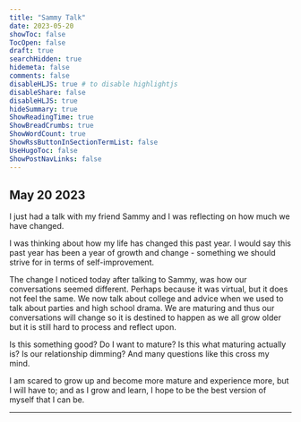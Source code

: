 ```yaml
---
title: "Sammy Talk"
date: 2023-05-20
showToc: false
TocOpen: false
draft: true
searchHidden: true
hidemeta: false
comments: false
disableHLJS: true # to disable highlightjs
disableShare: false
disableHLJS: true
hideSummary: true
ShowReadingTime: true
ShowBreadCrumbs: true
ShowWordCount: true
ShowRssButtonInSectionTermList: false
UseHugoToc: false
ShowPostNavLinks: false
---
```

## May 20 2023

I just had a talk with my friend Sammy and I was reflecting on how much we have changed. 

I was thinking about how my life has changed this past year. I would say this past year has been a year of growth and change - something we should strive for in terms of self-improvement. 

The change I noticed today after talking to Sammy, was how our conversations seemed different. Perhaps because it was virtual, but it does not feel the same. We now talk about college and advice when we used to talk about parties and high school drama. We are maturing and thus our conversations will change so it is destined to happen as we all grow older but it is still hard to process and reflect upon. 

Is this something good? Do I want to mature? Is this what maturing actually is? Is our relationship dimming? And many questions like this cross my mind. 

I am scared to grow up and become more mature and experience more, but I will have to; and as I grow and learn, I hope to be the best version of myself that I can be. 


---
